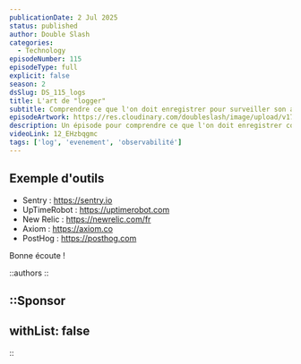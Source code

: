 ```yaml
---
publicationDate: 2 Jul 2025
status: published
author: Double Slash
categories:
  - Technology
episodeNumber: 115
episodeType: full
explicit: false
season: 2
dsSlug: DS_115_logs
title: L'art de "logger"
subtitle: Comprendre ce que l'on doit enregistrer pour surveiller son application web, son serveur ou sa base de données
episodeArtwork: https://res.cloudinary.com/doubleslash/image/upload/v1751380396/episode/ART_115_qsazo0.png
description: Un épisode pour comprendre ce que l'on doit enregistrer comme événement au sein de son application et quelles méthodes mettre en place. Aujourd'hui, nous avons des outils à disposition pour surveiller toutes les couches de notre application, en partant du serveur jusqu'au navigateur. Toutes les couches peuvent être surveillées afin d'anticiper les potentiels bugs ou les pics de charge.
videoLink: 12_EHzbqgmc
tags: ['log', 'evenement', 'observabilité']
---
```

## Exemple d'outils

- Sentry : https://sentry.io
- UpTimeRobot : https://uptimerobot.com
- New Relic : https://newrelic.com/fr
- Axiom : https://axiom.co
- PostHog : https://posthog.com


Bonne écoute !

::authors
::

::Sponsor
---
withList: false
---
::